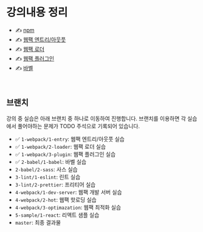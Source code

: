 # 강의내용 정리

- ✍ [npm](https://github.com/salybu/webpack.2/blob/1-webpack/1-entry/NPM.md)
- ✍ [웹팩 엔트리/아웃풋](https://github.com/salybu/webpack.2/blob/1-webpack/1-entry/entryoutput.md)
- ✍ [웹팩 로더](https://github.com/salybu/webpack.2/blob/1-webpack/2-loader/loader.md)
- ✍ [웹팩 플러그인](https://github.com/salybu/webpack.2/blob/1-webpack/3-plugin/plugin.md)
- ✍ [바벨](https://github.com/salybu/webpack.2/blob/2-babel/1-babel/babel.md)

&nbsp;

## 브랜치

강의 중 실습은 아래 브랜치 중 하나로 이동하여 진행합니다.
브랜치를 이용하면 각 실습에서 풀어야하는 문제가 TODO 주석으로 기록되어 있습니다.

- ✅ `1-webpack/1-entry`: 웹팩 엔트리/아웃풋 실습
- ✅ `1-webpack/2-loader`: 웹팩 로더 실습
- ✅ `1-webpack/3-plugin`: 웹팩 플러그인 실습
- ✅ `2-babel/1-babel`: 바벨 실습
- `2-babel/2-sass`: 사스 실습
- `3-lint/1-eslint`: 린트 실습
- `3-lint/2-prettier`: 프리티어 실습
- `4-webpack/1-dev-server`: 웹팩 개발 서버 실습
- `4-webpack/2-hot`: 웹팩 핫로딩 실습
- `4-webpack/3-optimazation`: 웹팩 최적화 실습
- `5-sample/1-react`: 리액트 샘플 실습
- `master`: 최종 결과물
